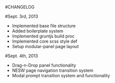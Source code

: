 #CHANGELOG

#Sept. 3rd, 2013
* Implemented base file structure
* Added boilerplate system
* Implemented gruntjs build proc
* Implemented core scss style def
* Setup modular-panel page layout

#Sept. 4th, 2013
* Drag-n-Drop panel functionality
* NESW page navigation transition system
* Modal prompt transition system and functionality

